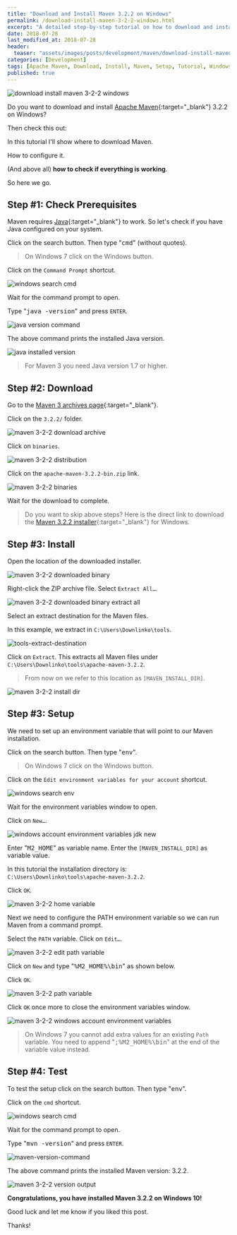 ```yaml
---
title: "Download and Install Maven 3.2.2 on Windows"
permalink: /download-install-maven-3-2-2-windows.html
excerpt: "A detailed step-by-step tutorial on how to download and install Apache Maven 3.2.2 on Windows 10."
date: 2018-07-28
last_modified_at: 2018-07-28
header:
  teaser: "assets/images/posts/development/maven/download-install-maven-3-2-2-windows.png"
categories: [Development]
tags: [Apache Maven, Download, Install, Maven, Setup, Tutorial, Windows]
published: true
---
```


<img src="{{ site.url }}/assets/images/posts/development/maven/download-install-maven-3-2-2-windows.png" alt="download install maven 3-2-2 windows" class="align-right title-image">

Do you want to download and install [Apache Maven](https://maven.apache.org/){:target="_blank"} 3.2.2 on Windows?

Then check this out:

In this tutorial I'll show where to download Maven.

How to configure it.

(And above all) **how to check if everything is working**.

So here we go.

## Step #1: Check Prerequisites

Maven requires [Java](http://www.oracle.com/technetwork/java/javase/downloads/index.html){:target="_blank"} to work. So let's check if you have Java configured on your system.

Click on the search button. Then type "<kbd>cmd</kbd>" (without quotes).

> On Windows 7 click on the Windows button.

Click on the `Command Prompt` shortcut.

<img src="{{ site.url }}/assets/images/posts/development/windows-search-cmd.png" alt="windows search cmd">

Wait for the command prompt to open.

Type "<kbd>java -version</kbd>" and press `ENTER`.

<img src="{{ site.url }}/assets/images/posts/development/java-version-command.png" alt="java version command">

The above command prints the installed Java version.

<img src="{{ site.url }}/assets/images/posts/development/java-installed-version.png" alt="java installed version">

> For Maven 3 you need Java version 1.7 or higher.

## Step #2: Download

Go to the [Maven 3 archives page](https://archive.apache.org/dist/maven/maven-3/){:target="_blank"}.

Click on the `3.2.2/` folder.

<img src="{{ site.url }}/assets/images/posts/development/maven/maven-3-2-2-download-archive.png" alt="maven 3-2-2 download archive">

Click on `binaries`.

<img src="{{ site.url }}/assets/images/posts/development/maven/maven-3-2-2-distribution.png" alt="maven 3-2-2 distribution">

Click on the `apache-maven-3.2.2-bin.zip` link.

<img src="{{ site.url }}/assets/images/posts/development/maven/maven-3-2-2-binaries.png" alt="maven 3-2-2 binaries">

Wait for the download to complete.

> Do you want to skip above steps? Here is the direct link to download the [Maven 3.2.2 installer](https://archive.apache.org/dist/maven/maven-3/3.2.2/binaries/apache-maven-3.2.2-bin.zip){:target="_blank"} for Windows.

## Step #3: Install

Open the location of the downloaded installer.

<img src="{{ site.url }}/assets/images/posts/development/maven/maven-3-2-2-downloaded-binary.png" alt="maven 3-2-2 downloaded binary">

Right-click the ZIP archive file. Select `Extract All…`.

<img src="{{ site.url }}/assets/images/posts/development/maven/maven-3-2-2-downloaded-binary-extract-all.png" alt="maven 3-2-2 downloaded binary extract all">

Select an extract destination for the Maven files.

In this example, we extract in `C:\Users\Downlinko\tools`.

<img src="{{ site.url }}/assets/images/posts/development/tools-extract-destination.png" alt="tools-extract-destination">

Click on `Extract`. This extracts all Maven files under `C:\Users\Downlinko\tools\apache-maven-3.2.2`.

> From now on we refer to this location as `[MAVEN_INSTALL_DIR]`.

<img src="{{ site.url }}/assets/images/posts/development/maven/maven-3-2-2-install-dir.png" alt="maven 3-2-2 install dir">

## Step #3: Setup

We need to set up an environment variable that will point to our Maven installation.

Click on the search button. Then type "<kbd>env</kbd>".

> On Windows 7 click on the Windows button.

Click on the `Edit environment variables for your account` shortcut.

<img src="{{ site.url }}/assets/images/posts/development/windows-search-env.png" alt="windows search env">

Wait for the environment variables window to open.

Click on `New…`.

<img src="{{ site.url }}/assets/images/posts/development/windows-account-environment-variables-jdk-new.png" alt="windows account environment variables jdk new">

Enter "<kbd>M2_HOME</kbd>" as variable name. Enter the `[MAVEN_INSTALL_DIR]` as variable value.

In this tutorial the installation directory is: `C:\Users\Downlinko\tools\apache-maven-3.2.2`.

Click `OK`.

<img src="{{ site.url }}/assets/images/posts/development/maven/maven-3-2-2-home-variable.png" alt="maven 3-2-2 home variable">

Next we need to configure the PATH environment variable so we can run Maven from a command prompt.

Select the `PATH` variable. Click on `Edit…`.

<img src="{{ site.url }}/assets/images/posts/development/maven/maven-3-2-2-edit-path-variable.png" alt="maven 3-2-2 edit path variable">

Click on `New` and type "<kbd>%M2_HOME%\bin</kbd>" as shown below.

Click `OK`.

<img src="{{ site.url }}/assets/images/posts/development/maven/maven-3-2-2-path-variable.png" alt="maven 3-2-2 path variable">

Click `OK` once more to close the environment variables window.

<img src="{{ site.url }}/assets/images/posts/development/maven/maven-3-2-2-windows-account-environment-variables.png" alt="maven 3-2-2 windows account environment variables">

> On Windows 7 you cannot add extra values for an existing `Path` variable. You need to append "<kbd>;%M2_HOME%\bin</kbd>" at the end of the variable value instead.

## Step #4: Test

To test the setup click on the search button. Then type "<kbd>env</kbd>".

Click on the `cmd` shortcut.

<img src="{{ site.url }}/assets/images/posts/development/windows-search-cmd.png" alt="windows search cmd">

Wait for the command prompt to open.

Type "<kbd>mvn -version</kbd>" and press `ENTER`.

<img src="{{ site.url }}/assets/images/posts/development/maven/maven-version-command.png" alt="maven-version-command">

The above command prints the installed Maven version: 3.2.2.

<img src="{{ site.url }}/assets/images/posts/development/maven/maven-3-2-2-version-output.png" alt="maven 3-2-2 version output">

**Congratulations, you have installed Maven 3.2.2 on Windows 10!**

Good luck and let me know if you liked this post.

Thanks!
